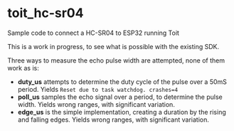 # toit_hc-sr04
Sample code to connect a HC-SR04 to ESP32 running Toit

This is a work in progress, to see what is possible with the existing SDK.

Three ways to measure the echo pulse width are attempted, none of them work as is:  
- <b>duty_us</b> attempts to determine the duty cycle of the pulse over a 50mS period.  Yields `Reset due to task watchdog. crashes=4`
- <b>poll_us</b> samples the echo signal over a period, to determine the pulse width. Yields wrong ranges, with significant variation.
- <b>edge_us</b> is the simple implementation, creating a duration by the rising and falling edges. Yields wrong ranges, with significant variation.

